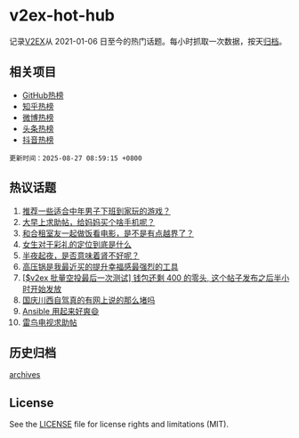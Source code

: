 # v2ex-hot-hub

 记录[V2EX](https://www.v2ex.com/)从 2021-01-06 日至今的热门话题。每小时抓取一次数据，按天[归档](archives)。
 
 ## 相关项目

- [GitHub热榜](https://github.com/lonnyzhang423/github-hot-hub)
- [知乎热榜](https://github.com/lonnyzhang423/zhihu-hot-hub)
- [微博热榜](https://github.com/lonnyzhang423/weibo-hot-hub)
- [头条热榜](https://github.com/lonnyzhang423/toutiao-hot-hub)
- [抖音热榜](https://github.com/lonnyzhang423/douyin-hot-hub)


 `更新时间：2025-08-27 08:59:15 +0800`

## 热议话题

1. [推荐一些适合中年男子下班到家玩的游戏？](https://www.v2ex.com/t/1155009)
1. [大早上求助帖，给妈妈买个啥手机呢？](https://www.v2ex.com/t/1154908)
1. [和合租室友一起做饭看电影，是不是有点越界了？](https://www.v2ex.com/t/1155061)
1. [女生对于彩礼的定位到底是什么](https://www.v2ex.com/t/1155068)
1. [半夜起夜，是否意味着肾不好呢？](https://www.v2ex.com/t/1154928)
1. [高压锅是我最近买的提升幸福感最强烈的工具](https://www.v2ex.com/t/1154992)
1. [[$v2ex 批量空投最后一次测试] 钱包还剩 400 的零头, 这个帖子发布之后半小时开始发放](https://www.v2ex.com/t/1155095)
1. [国庆川西自驾真的有网上说的那么堵吗](https://www.v2ex.com/t/1154923)
1. [Ansible 用起来好爽😄](https://www.v2ex.com/t/1154933)
1. [雷鸟电视求助帖](https://www.v2ex.com/t/1154917)

## 历史归档

[archives](archives)

## License

See the [LICENSE](LICENSE) file for license rights and limitations (MIT).

